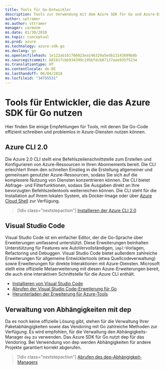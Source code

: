 ```yaml
---
title: Tools für Go-Entwickler
description: Tools zur Verwendung mit dem Azure SDK für Go und Azure-Diensten
author: sptramer
ms.author: sttramer
manager: carmonm
ms.date: 01/30/2018
ms.topic: conceptual
ms.prod: azure
ms.technology: azure-sdk-go
ms.devlang: go
ms.openlocfilehash: 1e122ab161766023ea146329a5edb13143699b8b
ms.sourcegitcommit: b81b17cbb934399c195bfdcb87137aee935f5234
ms.translationtype: HT
ms.contentlocale: de-DE
ms.lasthandoff: 06/04/2018
ms.locfileid: "34755531"
---
```

# <a name="tools-for-developers-using-the-azure-sdk-for-go"></a>Tools für Entwickler, die das Azure SDK für Go nutzen

Hier finden Sie einige Empfehlungen für Tools, mit denen Sie Go-Code effizient schreiben und problemlos in Azure-Diensten nutzen können.

## <a name="azure-cli-20"></a>Azure CLI 2.0

Die Azure 2.0 CLI stellt eine Befehlszeilenschnittstelle zum Erstellen und Konfigurieren von Azure-Ressourcen in Ihren Abonnements bereit. Die CLI erleichtert Ihnen den schnellen Einstieg in die Erstellung allgemeiner und gemeinsam genutzter Azure-Ressourcen, sodass Sie sich auf die komplexere Nutzung von Diensten konzentrieren können. Die CLI bietet Abfrage- und Filterfunktionen, sodass Sie Ausgaben direkt an Ihre bevorzugten Befehlszeilentools weiterreichen können. Die CLI steht für die Installation auf Ihrem lokalen System, als Docker-Image oder über [Azure Cloud Shell](https://docs.microsoft.com/en-us/azure/cloud-shell/overview) zur Verfügung.

> [!div class="nextstepaction"]
> [Installieren der Azure CLI 2.0](/cli/azure/install-azure-cli)

## <a name="visual-studio-code"></a>Visual Studio Code

Visual Studio Code ist ein einfacher Editor, der die Go-Sprache über Erweiterungen umfassend unterstützt. Diese Erweiterungen beinhalten Unterstützung für Features wie AutoVervollständigen, `impl`-Vorlagen, Refactoring und Debuggen. Visual Studio Code bietet außerdem zahlreiche Erweiterungen für allgemeine Entwicklertools (etwa Quellcodeverwaltung) sowie Erweiterungen für direkte Interaktionen mit Azure-Diensten. Microsoft stellt eine offizielle Metaerweiterung mit diesen Azure-Erweiterungen bereit, die auch eine interaktiven Schnittstelle für die Azure CLI enthält.

* [Installieren von Visual Studio Code](https://code.visualstudio.com/Download)
* [Abrufen der Visual Studio Code-Erweiterung für Go](https://code.visualstudio.com/docs/languages/go)
* [Herunterladen der Erweiterung für Azure-Tools](https://marketplace.visualstudio.com/items?itemName=ms-vscode.vscode-azureextensionpack)

## <a name="dependency-management-with-dep"></a>Verwaltung von Abhängigkeiten mit dep

Da es noch keine offizielle Lösung gibt, stehen für die Verwaltung Ihrer Paketabhängigkeiten sowie das Vendoring mit Go zahlreiche Methoden zur Verfügung. Es wird empfohlen, für die Verwaltung den Abhängigkeits-Manager `dep` zu verwenden. Das Azure SDK für Go nutzt dep für das Vendoring. Bei Verwendung von dep werden Abhängigkeiten für andere Projekte garantiert korrekt abgerufen.

> [!div class="nextstepaction"]
> [Abrufen des dep-Abhängigkeit-Managers](https://github.com/tools/godep)